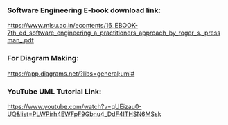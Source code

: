 ### Software Engineering E-book download link:
https://www.mlsu.ac.in/econtents/16_EBOOK-7th_ed_software_engineering_a_practitioners_approach_by_roger_s._pressman_.pdf

### For Diagram Making:
https://app.diagrams.net/?libs=general;uml#

### YouTube UML Tutorial Link:
https://www.youtube.com/watch?v=gUEizau0-UQ&list=PLWPirh4EWFpF9Gbnu4_DdF4ITHSN6MSsk
